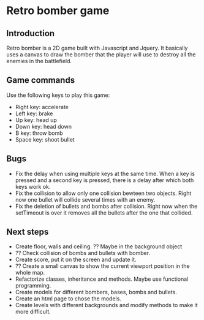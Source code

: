 # Retro bomber game

## Introduction

Retro bomber is a 2D game built with Javascript and Jquery. It basically uses a canvas to draw the bomber that the player will use to destroy all the enemies in the battlefield.

## Game commands

Use the following keys to play this game:
* Right key: accelerate
* Left key: brake
* Up key: head up
* Down key: head down
* B key: throw bomb
* Space key: shoot bullet

## Bugs

* Fix the delay when using multiple keys at the same time. When a key is pressed and a second key is pressed, there is a delay after which both keys work ok.
* Fix the collision to allow only one collision bewteen two objects. Right now one bullet will collide several times with an enemy.
* Fix the deletion of bullets and bombs after collision. Right now when the setTimeout is over it removes all the bullets after the one that collided.

## Next steps

* Create floor, walls and ceiling. ?? Maybe in the background object
* ?? Check collision of bombs and bullets with bomber.
* Create score, put it on the screen and update it.
* ?? Create a small canvas to show the current viewport position in the whole map.
* Refactorize classes, inheritance and methods. Maybe use functional programming.
* Create models for different bombers, bases, bombs and bullets.
* Create an html page to chose the models.
* Create levels with different backgrounds and modify methods to make it more difficult.



